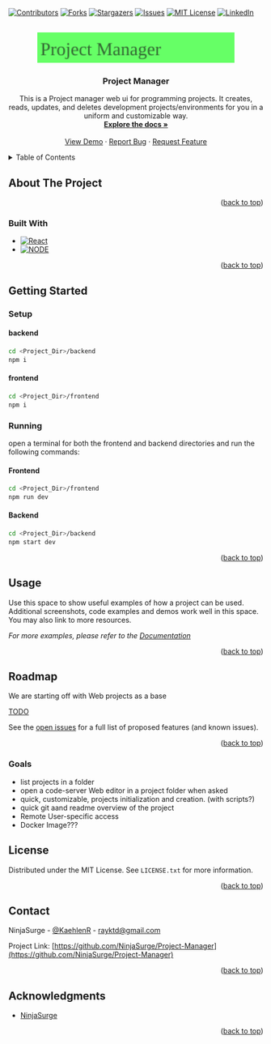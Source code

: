 <!-- Improved compatibility of back to top link: See: https://github.com/othneildrew/Best-README-Template/pull/73 -->

<a name="readme-top"></a>

<!-- PROJECT SHIELDS -->

[![Contributors][contributors-shield]][contributors-url]
[![Forks][forks-shield]][forks-url]
[![Stargazers][stars-shield]][stars-url]
[![Issues][issues-shield]][issues-url]
[![MIT License][license-shield]][license-url]
[![LinkedIn][linkedin-shield]][linkedin-url]

<!-- PROJECT LOGO -->
<br />
<div align="center">
  <a href="https://github.com/NinjaSurge/Project-Manager">
    <img src="images/logo.svg" alt="Logo" height="60">
  </a>

<h3 align="center">Project Manager</h3>

  <p align="center">
    This is a Project manager web ui for programming projects. It creates, reads, updates, and deletes development projects/environments for you in a uniform and customizable way.
    <br />
    <a href="https://github.com/NinjaSurge/Project-Manager"><strong>Explore the docs »</strong></a>
    <br />
    <br />
    <a href="https://github.com/NinjaSurge/Project-Manager">View Demo</a>
    ·
    <a href="https://github.com/NinjaSurge/Project-Manager/issues">Report Bug</a>
    ·
    <a href="https://github.com/NinjaSurge/Project-Manager/issues">Request Feature</a>
  </p>
</div>

<!-- TABLE OF CONTENTS -->
<details>
  <summary>Table of Contents</summary>
  <ol>
    <li>
      <a href="#about-the-project">About The Project</a>
      <ul>
        <li><a href="#built-with">Built With</a></li>
      </ul>
    </li>
    <li>
      <a href="#getting-started">Getting Started</a>
      <ul>
        <li><a href="#prerequisites">Prerequisites</a></li>
        <li><a href="#installation">Installation</a></li>
      </ul>
    </li>
    <li><a href="#usage">Usage</a></li>
    <li><a href="#roadmap">Roadmap</a></li>
    <li><a href="#contributing">Contributing</a></li>
    <li><a href="#license">License</a></li>
    <li><a href="#contact">Contact</a></li>
    <li><a href="#acknowledgments">Acknowledgments</a></li>
  </ol>
</details>

<!-- ABOUT THE PROJECT -->

## About The Project

<!-- [![Product Name Screen Shot][product-screenshot]](https://example.com) -->

<p align="right">(<a href="#readme-top">back to top</a>)</p>

### Built With

- [![React][react.js]][react-url]
- [![NODE][node.js]][node-url]
<p align="right">(<a href="#readme-top">back to top</a>)</p>

<!-- GETTING STARTED -->

## Getting Started

### Setup

#### backend

```sh
cd <Project_Dir>/backend
npm i
```

#### frontend

```sh
cd <Project_Dir>/frontend
npm i
```

### Running

open a terminal for both the frontend and backend directories and run the following commands:

#### Frontend

```sh
cd <Project_Dir>/frontend
npm run dev
```

#### Backend

```sh
cd <Project_Dir>/backend
npm start dev
```

<p align="right">(<a href="#readme-top">back to top</a>)</p>

<!-- USAGE EXAMPLES -->

## Usage

Use this space to show useful examples of how a project can be used. Additional screenshots, code examples and demos work well in this space. You may also link to more resources.

_For more examples, please refer to the [Documentation](https://github.com/NinjaSurge/Project-Manager/wiki)_

<p align="right">(<a href="#readme-top">back to top</a>)</p>

<!-- ROADMAP -->

## Roadmap

We are starting off with Web projects as a base

[TODO](TODO.md)

See the [open issues](https://github.com/NinjaSurge/Project-Manager/issues) for a full list of proposed features (and known issues).

<p align="right">(<a href="#readme-top">back to top</a>)</p>

### Goals

- list projects in a folder
- open a code-server Web editor in a project folder when asked
- quick, customizable, projects initialization and creation. (with scripts?)
- quick git aand readme overview of the project
- Remote User-specific access
- Docker Image???

<!-- CONTRIBUTING -->

<!-- NOOOO Clue how I want this handled yet -->

<!-- ## Contributing

Contributions are what make the open source community such an amazing place to learn, inspire, and create. Any contributions you make are **greatly appreciated**.

If you have a suggestion that would make this better, please fork the repo and create a pull request. You can also simply open an issue with the tag "enhancement".
Don't forget to give the project a star! Thanks again!

1. Fork the Project
2. Create your Feature Branch (`git checkout -b feature/AmazingFeature`)
3. Commit your Changes (`git commit -m 'Add some AmazingFeature'`)
4. Push to the Branch (`git push origin feature/AmazingFeature`)
5. Open a Pull Request

<p align="right">(<a href="#readme-top">back to top</a>)</p> -->

<!-- LICENSE -->

## License

Distributed under the MIT License. See `LICENSE.txt` for more information.

<p align="right">(<a href="#readme-top">back to top</a>)</p>

<!-- CONTACT -->

## Contact

NinjaSurge - [@KaehlenR](https://twitter.com/KaehlenR) - rayktd@gmail.com

Project Link: [https://github.com/NinjaSurge/Project-Manager](https://github.com/NinjaSurge/Project-Manager)

<p align="right">(<a href="#readme-top">back to top</a>)</p>

<!-- ACKNOWLEDGMENTS -->

## Acknowledgments

- [NinjaSurge](https://github.com/ninjasurge)

<p align="right">(<a href="#readme-top">back to top</a>)</p>

<!-- MARKDOWN LINKS & IMAGES -->
<!-- https://www.markdownguide.org/basic-syntax/#reference-style-links -->

[contributors-shield]: https://img.shields.io/github/contributors/NinjaSurge/Project-Manager.svg?style=for-the-badge
[contributors-url]: https://github.com/NinjaSurge/Project-Manager/graphs/contributors
[forks-shield]: https://img.shields.io/github/forks/NinjaSurge/Project-Manager.svg?style=for-the-badge
[forks-url]: https://github.com/NinjaSurge/Project-Manager/network/members
[stars-shield]: https://img.shields.io/github/stars/NinjaSurge/Project-Manager.svg?style=for-the-badge
[stars-url]: https://github.com/NinjaSurge/Project-Manager/stargazers
[issues-shield]: https://img.shields.io/github/issues/NinjaSurge/Project-Manager.svg?style=for-the-badge
[issues-url]: https://github.com/NinjaSurge/Project-Manager/issues
[license-shield]: https://img.shields.io/github/license/NinjaSurge/Project-Manager.svg?style=for-the-badge
[license-url]: https://github.com/NinjaSurge/Project-Manager/blob/master/LICENSE.txt
[linkedin-shield]: https://img.shields.io/badge/-LinkedIn-black.svg?style=for-the-badge&logo=linkedin&colorB=555
[linkedin-url]: https://linkedin.com/in/linkedin_username
[product-screenshot]: images/screenshot.png
[react.js]: https://img.shields.io/badge/React-20232A?style=for-the-badge&logo=react&logoColor=61DAFB
[react-url]: https://reactjs.org/
[node.js]: https://img.shields.io/badge/Node-333?style=for-the-badge&logo=nodedotjs&logoColor=#339933
[node-url]: https://nodejs.org/
